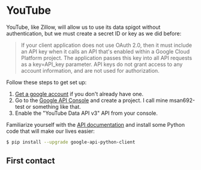 # YouTube

YouTube, like Zillow, will allow us to use its data spigot without authentication, but we must create a secret ID or key as we did before:

> If your client application does not use OAuth 2.0, then it must include an API key when it calls an API that's enabled within a Google Cloud Platform project. The application passes this key into all API requests as a key=API_key parameter. API keys do not grant access to any account information, and are not used for authorization.

Follow these steps to get set up:
 
1. [Get a google account](https://www.google.com/accounts) if you don't already have one.
2. Go to the [Google API Console](https://console.developers.google.com/) and create a project. I call mine msan692-test or something like that.
3. Enable the "YouTube Data API v3" API from your console.

Familiarize yourself with the [API documentation](https://developers.google.com/youtube/v3/) and install some Python code that will make our lives easier:

```bash
$ pip install --upgrade google-api-python-client
```

## First contact


